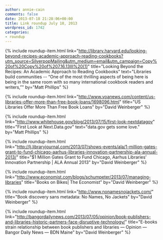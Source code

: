 ```yaml
---
author: annie-cain
comments: false
date: 2013-07-18 21:28:06+00:00
title: Link roundup July 18, 2013
wordpress_id: 1742
categories:
- roundup
---
```


{% include roundup-item.html
  link="http://library.harvard.edu/looking-beyond-recipes-academic-approach-reading-cookbooks?utm_source=SilverpopMailing&utm_medium=email&utm_campaign=Copy%20of%20Copy%20of%207.16.13III%20(1)"
  title="Looking Beyond the Recipes: An Academic Approach to Reading Cookbooks"
  text="Libraries build communities -- “One of the most thrilling aspects of being here is being in the same room with so many international cookbook readers and writers,”"
  by="Matt Phillips"
%}

{% include roundup-item.html
  link="http://www.voanews.com/content/us-libraries-offer-more-than-free-book-loans/1698096.html"
  title="US Libraries Offer More Than Free Book Loans"
  by="David Weinberger"
%}

{% include roundup-item.html
  link="http://www.whitehouse.gov/blog/2013/07/15/first-look-nextdatagov"
  title="First Look at Next.Data.gov"
  text="data.gov gets some love."
  by="Matt Phillips"
%}

{% include roundup-item.html
  link="http://lj.libraryjournal.com/2013/07/shows-events/ala/1-million-gates-grant-to-fund-chicago-aarhus-libraries-innovation-partnership-ala-annual-2013/"
  title="$1 Million Gates Grant to Fund Chicago, Aarhus Libraries’ Innovation Partnership | ALA Annual 2013"
  by="David Weinberger"
%}

{% include roundup-item.html
  link="http://www.economist.com/blogs/schumpeter/2013/07/managing-libraries"
  title="Books on Bikes| The Economist"
  by="David Weinberger"
%}

{% include roundup-item.html
  link="http://www.nonamesnojackets.com/"
  title="Book discovery sans metadata: No Names, No Jackets"
  by="David Weinberger"
%}

{% include roundup-item.html
  link="http://bangordailynews.com/2013/07/05/opinion/book-publishers-and-libraries-historic-partners-face-disruptive-technology/"
  title="E-books strain relationship between book publishers and libraries — Opinion — Bangor Daily News — BDN Maine"
  by="David Weinberger"
%}
